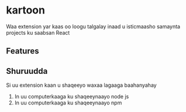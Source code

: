 # kartoon

Waa extension yar kaas oo loogu talgalay inaad u isticmaasho samaynta projects ku
saabsan React

## Features

## Shuruudda

Si uu extension kaan u shaqeeyo waxaa lagaaga baahanyahay

1. In uu computerkaaga ku shaqeeynaayo node js
2. In uu computerkaaga ku shaqeeynaayo npm
